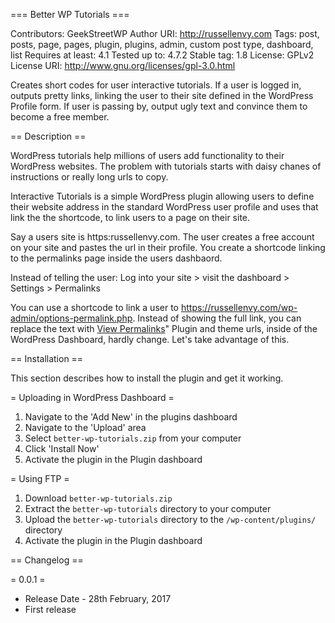 === Better WP Tutorials ===

Contributors: GeekStreetWP
Author URI: http://russellenvy.com
Tags: post, posts, page, pages, plugin, plugins, admin, custom post type, dashboard, list
Requires at least: 4.1
Tested up to: 4.7.2
Stable tag: 1.8
License: GPLv2
License URI: http://www.gnu.org/licenses/gpl-3.0.html

Creates short codes for user interactive tutorials. If a user is logged in, outputs pretty links, linking the user to their site defined in the WordPress Profile form. If user is passing by, output ugly text and convince them to become a free member.

== Description ==

WordPress tutorials help millions of users add functionality to their WordPress websites. The problem with tutorials starts with daisy chanes of instructions or really long urls to copy. 

Interactive Tutorials is a simple WordPress plugin allowing users to define their website address in the standard WordPress user profile and uses that link the the shortcode, to link users to a page on their site. 

Say a users site is https:russellenvy.com. The user creates a free account on your site and pastes the url in their profile. You create a shortcode linking to the permalinks page inside the users dashbaord. 

Instead of telling the user: Log into your site > visit the dashboard > Settings > Permalinks

You can use a shortcode to link a user to https://russellenvy.com/wp-admin/options-permalink.php. Instead of showing the full link, you can replace the text with <a href="https://russellenvy.com/wp-admin/options-permalink.php">View Permalinks</a>" Plugin and theme urls, inside of the WordPress Dashboard, hardly change. Let's take advantage of this.

== Installation ==

This section describes how to install the plugin and get it working.

= Uploading in WordPress Dashboard =

1. Navigate to the 'Add New' in the plugins dashboard
2. Navigate to the 'Upload' area
3. Select `better-wp-tutorials.zip` from your computer
4. Click 'Install Now'
5. Activate the plugin in the Plugin dashboard

= Using FTP =

1. Download `better-wp-tutorials.zip`
2. Extract the `better-wp-tutorials` directory to your computer
3. Upload the `better-wp-tutorials` directory to the `/wp-content/plugins/` directory
4. Activate the plugin in the Plugin dashboard

== Changelog ==

= 0.0.1 =
* Release Date - 28th February, 2017
* First release
